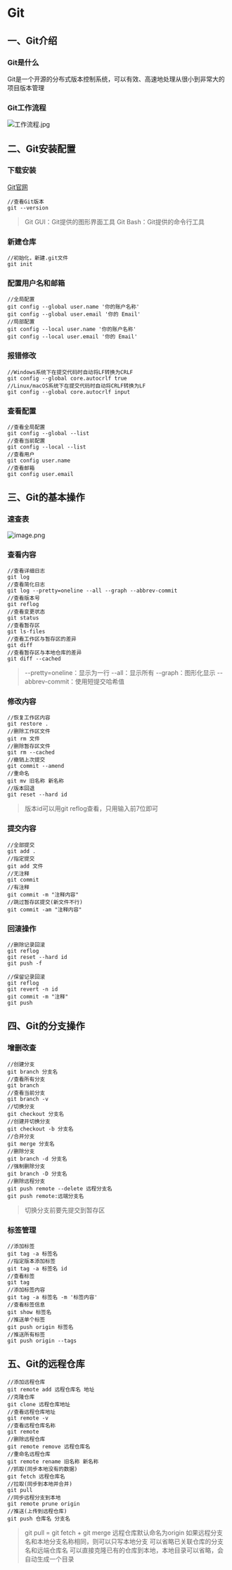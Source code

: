 # Git

## 一、Git介绍

### Git是什么

Git是一个开源的分布式版本控制系统，可以有效、高速地处理从很小到非常大的项目版本管理

### Git工作流程

![工作流程.jpg](https://djm-1317856319.cos.ap-shanghai.myqcloud.com/djm-1317856319/%E5%B7%A5%E4%BD%9C%E6%B5%81%E7%A8%8B.jpg)


## 二、Git安装配置

### 下载安装

[Git官网](https://git-scm.com/download)

```
//查看Git版本
git --version
```

> Git GUI：Git提供的图形界面工具 
> Git Bash：Git提供的命令行工具

### 新建仓库

```
//初始化，新建.git文件
git init 
```

### 配置用户名和邮箱
```
//全局配置
git config --global user.name '你的账户名称'
git config --global user.email '你的 Email'
//局部配置
git config --local user.name '你的账户名称'   
git config --local user.email '你的 Email'
```

### 报错修改

```
//Windows系统下在提交代码时自动将LF转换为CRLF
git config --global core.autocrlf true
//Linux/macOS系统下在提交代码时自动将CRLF转换为LF
git config --global core.autocrlf input
```

### 查看配置
```
//查看全局配置
git config --global --list
//查看当前配置
git config --local --list
//查看用户
git config user.name
//查看邮箱
git config user.email
```


## 三、Git的基本操作

### 速查表

![image.png](https://djm-1317856319.cos.ap-shanghai.myqcloud.com/djm-1317856319/20230815110059.png)

### 查看内容

```
//查看详细日志
git log
//查看简化日志
git log --pretty=oneline --all --graph --abbrev-commit
//查看版本号
git reflog
//查看变更状态
git status
//查看暂存区
git ls-files
//查看工作区与暂存区的差异
git diff
//查看暂存区与本地仓库的差异
git diff --cached
```

> --pretty=oneline：显示为一行
> --all：显示所有
> --graph：图形化显示
> --abbrev-commit：使用短提交哈希值

### 修改内容

```
//恢复工作区内容
git restore .
//删除工作区文件
git rm 文件
//删除暂存区文件
git rm --cached
//撤销上次提交
git commit --amend 
//重命名
git mv 旧名称 新名称
//版本回退
git reset --hard id
```

> 版本id可以用git reflog查看，只用输入前7位即可

### 提交内容

```
//全部提交
git add .
//指定提交
git add 文件
//无注释
git commit
//有注释
git commit -m "注释内容"
//跳过暂存区提交(新文件不行)
git commit -am "注释内容"
```

### 回滚操作

```
//删除记录回滚
git reflog
git reset --hard id
git push -f
```

```
//保留记录回滚
git reflog
git revert -n id
git commit -m "注释"
git push
```

## 四、Git的分支操作

### 增删改查

```
//创建分支
git branch 分支名
//查看所有分支
git branch
//查看当前分支
git branch -v
//切换分支
git checkout 分支名
//创建并切换分支
git checkout -b 分支名
//合并分支
git merge 分支名
//删除分支
git branch -d 分支名
//强制删除分支
git branch -D 分支名
//删除远程分支
git push remote --delete 远程分支名
git push remote:远端分支名 
```

> 切换分支前要先提交到暂存区

### 标签管理

```
//添加标签
git tag -a 标签名
//指定版本添加标签
git tag -a 标签名 id
//查看标签
git tag
//添加标签内容
git tag -a 标签名 -m '标签内容'
//查看标签信息
git show 标签名
//推送单个标签
git push origin 标签名
//推送所有标签
git push origin --tags
```

## 五、Git的远程仓库

```
//添加远程仓库
git remote add 远程仓库名 地址
//克隆仓库
git clone 远程仓库地址
//查看远程仓库地址
git remote -v
//查看远程仓库名称
git remote
//删除远程仓库
git remote remove 远程仓库名
//重命名远程仓库
git remote rename 旧名称 新名称
//抓取(同步本地没有的数据)
git fetch 远程仓库名
//拉取(同步到本地并合并)
git pull
//同步远程分支到本地
git remote prune origin
//推送(上传到远程仓库)
git push 仓库名 分支名
```

> git pull = git fetch + git merge
> 远程仓库默认命名为origin
> 如果远程分支名和本地分支名称相同，则可以只写本地分支
> 可以省略已关联仓库的分支名和远端仓库名
> 可以直接克隆已有的仓库到本地，本地目录可以省略，会自动生成一个目录